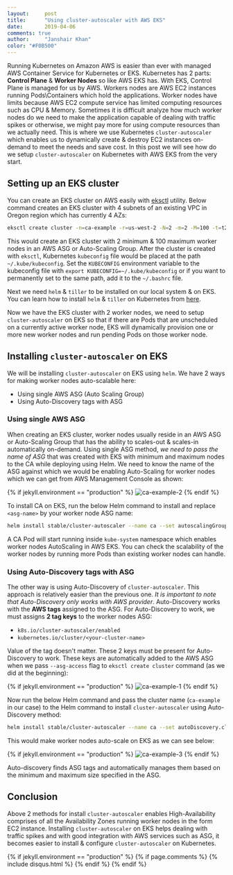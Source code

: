 ```yaml
---
layout:     post
title:      "Using cluster-autoscaler with AWS EKS"
date:       2019-04-06
comments: true
author:     "Janshair Khan"
color: "#F0B500"
---
```


Running Kubernetes on Amazon AWS is easier than ever with managed AWS Container Service for Kubernetes or EKS. Kubernetes has 2 parts: **Control Plane** & **Worker Nodes** so like AWS EKS has. With EKS, Control Plane is managed for us by AWS. Workers nodes are AWS EC2 instances running Pods\Containers which hold the applications. Worker nodes have limits because AWS EC2 compute service has limited computing resources such as CPU & Memory. Sometimes it is difficult analyze how much worker nodes do we need to make the application capable of dealing with traffic spikes or otherwise, we might pay more for using compute resources than we actually need. This is where we use Kubernetes `cluster-autoscaler` which enables us to dynamically create & destroy EC2 instances on-demand to meet the needs and save cost. In this post we will see how do we setup `cluster-autoscaler` on Kubernetes with AWS EKS from the very start.

## Setting up an EKS cluster

You can create an EKS cluster on AWS easily with <a href="https://eksctl.io/" class="underline" target="_blank">eksctl</a> utility. Below command creates an EKS cluster with 4 subnets of an existing VPC in Oregon region which has currently 4 AZs:

```bash
eksctl create cluster -n=ca-example -r=us-west-2 -N=2 -m=2 -M=100 -t=t2.small --ssh-access --ssh-public-key=~/.ssh/id_rsa.pub --nodegroup-name=ca-example --vpc-public-subnets=subnet-xxxxxxxxxxxxxxxxx,subnet-xxxxxxxxxxxxxxxxx,subnet-xxxxxxxxxxxxxxxxx,subnet-xxxxxxxxxxxxxxxxx --asg-access --external-dns-access --full-ecr-access --appmesh-access --alb-ingress-access
```

This would create an EKS cluster with 2 minimum & 100 maximum worker nodes in an AWS ASG or Auto-Scaling Group. After the cluster is created with `eksctl`, Kubernetes `kubeconfig` file would be placed at the path `~/.kube/kubeconfig`. Set the `KUBECONFIG` environment variable to the kubeconfig file with `export KUBECONFIG=~/.kube/kubeconfig` or if you want to permanently set to the same path, add it to the `~/.bashrc` file.

Next we need `helm` & `tiller` to be installed on our local system & on EKS. You can learn how to install `helm` & `tiller` on Kubernetes from <a href="https://helm.sh/docs/using_helm/" class="underline" target="_blank">here</a>.

Now we have the EKS cluster with 2 worker nodes, we need to setup `cluster-autoscaler` on EKS so that if there are Pods  that are unscheduled on a currently active worker node, EKS will dynamically provision one or more new worker nodes and run pending Pods on those worker node.

## Installing `cluster-autoscaler` on EKS

We will be installing `cluster-autoscaler` on EKS using `helm`. We have 2 ways for making worker nodes auto-scalable here:

- Using single AWS ASG (Auto Scaling Group)
- Using Auto-Discovery tags with ASG

### Using single AWS ASG

When creating an EKS cluster, worker nodes usually reside in an AWS ASG or Auto-Scaling Group that has the ability to scales-out & scales-in automatically on-demand. Using single ASG method, *we need to pass the name of ASG* that was created with EKS with minimum and maximum nodes to the CA while deploying using Helm. We need to know the name of the ASG against which we would be enabling Auto-Scaling for worker nodes which we can get from AWS Management Console as shown:

{% if jekyll.environment == "production" %}
<img src="https://kjanshair.azureedge.net/kubernetes/using-cluster-autoscaler-with-aws-eks/2.png" alt="ca-example-2" class="img-responsive center-block"/>
{% endif %}

To install CA on EKS, run the below Helm command to install and replace `<asg-name>` by your worker node ASG name:

```bash
helm install stable/cluster-autoscaler --name ca --set autoscalingGroups[0].name=<asg-name>,autoscalingGroups[0].maxSize=10,autoscalingGroups[0].minSize=3,sslCertPath=/etc/ssl/certs/ca-bundle.crt,rbac.create=true,awsRegion=us-west-2 --namespace=kube-system
```

A CA Pod will start running inside `kube-system` namespace which enables worker nodes AutoScaling in AWS EKS. You can check the scalability of the worker nodes by running more Pods than existing worker nodes can handle.

### Using Auto-Discovery tags with ASG

The other way is using Auto-Discovery of `cluster-autoscaler`. This approach is relatively easier than the previous one. *It is important to note that Auto-Discovery only works with AWS provider*.
Auto-Discovery works with the **AWS tags** assigned to the ASG. For Auto-Discovery to work, we must assigns **2 tag keys** to the worker nodes ASG:

- `k8s.io/cluster-autoscaler/enabled`
- `kubernetes.io/cluster/<your-cluster-name>`

Value of the tag doesn't matter. These 2 keys must be present for Auto-Discovery to work. These keys are automatically added to the AWS ASG when we pass `--asg-access` flag to `eksctl create cluster` command (as we did at the beginning):

{% if jekyll.environment == "production" %}
<img src="https://kjanshair.azureedge.net/kubernetes/using-cluster-autoscaler-with-aws-eks/1.png" alt="ca-example-1" class="img-responsive center-block"/>
{% endif %}

Now run the below Helm command and pass the cluster name (`ca-example` in our case) to the Helm command to install `cluster-autoscaler` using Auto-Discovery method:

```bash
helm install stable/cluster-autoscaler --name ca --set autoDiscovery.clusterName=ca-example,awsRegion=us-west-2,sslCertPath=/etc/ssl/certs/ca-bundle.crt,rbac.create=true --namespace=kube-system
```

This would make worker nodes auto-scale on EKS as we can see below:

{% if jekyll.environment == "production" %}
<img src="https://kjanshair.azureedge.net/kubernetes/using-cluster-autoscaler-with-aws-eks/3.png" alt="ca-example-3" class="img-responsive center-block"/>
{% endif %}

Auto-discovery finds ASG tags and automatically manages them based on the minimum and maximum size specified in the ASG.

## Conclusion

Above 2 methods for install `cluster-autoscaler` enables High-Availability comprises of all the Availability Zones running worker nodes in the form EC2 instance. Installing `cluster-autoscaler` on EKS helps dealing with traffic spikes and with good integration with AWS services such as ASG, it becomes easier to install & configure `cluster-autoscaler` on Kubernetes.

{% if jekyll.environment == "production" %}
    {% if page.comments %}
      {% include disqus.html %}
    {% endif %}
{% endif %}